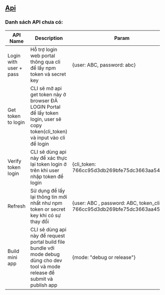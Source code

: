 ## [Api]
[Api]: api.md

### Danh sách API chưa có:

| API Name                         | Description                              | Param | Response|
| ------------------------------- | ----------------------------------- | -- | --------------------------------- |
| Login with user + pass               | Hỗ trợ login web portal thông qua cli để lấy npm token và secret key | {user: ABC, password: abc} | {"id": "id", "name": "user_name", "token_cli": "766cc95d3db269bfe75dc3663aa45654", "npm_name": "npm_name", "npm_token": "token_npm", "template_version": "0.0.4", "template_link": "link_template", "secret_key": "766cc95d3db269bfe75dc3663aa54454"} |
| Get token to login                   | CLI sẽ mở api get token này ở browser ĐÃ LOGIN Portal để lấy token login, user sẽ copy token(cli_token) và input vào cli để login| | {token_cli: 766cc95d3db269bfe75dc3663aa54454} |
| Verify token login                   | CLI sẽ dùng api này để xác thực lại token login ở trên khi user nhập token để login | {cli_token: 766cc95d3db269bfe75dc3663aa54454} | {status: success} |
| Refresh                              | Sử dụng để lấy lại thông tin mới nhất như npm token or secret key khi có sự thay đổi | {user: ABC , password: ABC, token_cli: 766cc95d3db269bfe75dc3663aa45654} | { "cli_token":"766cc95d3db269bfe75dc3663aa45654","npm_name": "npm_name","npm_token": "token npm", "template version": "0.0.4", "template_link": "linktemplate","secret_key":"766cc95d3db269bfe75dc3663aa54454", } |
| Build mini app                   | CLI sẽ dùng api này để request portal build file bundle với mode debug dùng cho dev tool và mode release để submit và publish app | {mode: "debug or release"} | {status: success} |
